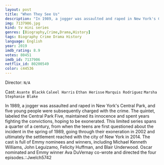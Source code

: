 ```yaml
---
layout: post
title: "When They See Us"
description: "In 1989, a jogger was assaulted and raped in New York's Central Park, and five young people were subsequently charged with the crime. The quintet, labeled the Central Park Five, maintained its innocence and spent years fighting the convictions, hoping to be exonerated. This limited series spans a quarter of a century, from when the teens are first questioned about the incident in the spring of 1989, going through their exoneration in 2002 and ultimately the settlement reached with the city of New York in 2014. The cast is full of Emmy nominees and winners, including Michael .."
img: 7137906.jpg
kind: tv mini series
genres: [Biography,Crime,Drama,History]
tags: Biography Crime Drama History 
language: English
year: 2019
imdb_rating: 8.9
votes: 80451
imdb_id: 7137906
netflix_id: 80200549
color: c44536
---
```

Director: `N/A`  

Cast: `Asante Blackk` `Caleel Harris` `Ethan Herisse` `Marquis Rodriguez` `Marsha Stephanie Blake` 

In 1989, a jogger was assaulted and raped in New York's Central Park, and five young people were subsequently charged with the crime. The quintet, labeled the Central Park Five, maintained its innocence and spent years fighting the convictions, hoping to be exonerated. This limited series spans a quarter of a century, from when the teens are first questioned about the incident in the spring of 1989, going through their exoneration in 2002 and ultimately the settlement reached with the city of New York in 2014. The cast is full of Emmy nominees and winners, including Michael Kenneth Williams, John Leguizamo, Felicity Huffman, and Blair Underwood. Oscar nominated and Emmy winner Ava DuVernay co-wrote and directed the four episodes.::Jwelch5742
